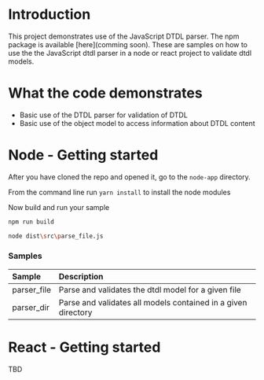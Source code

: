 # Introduction 
This project demonstrates use of the JavaScript DTDL parser. The npm package is available [here](comming soon). These are samples on how to use the the JavaScript dtdl parser in a node or react project to validate dtdl models.

# What the code demonstrates
* Basic use of the DTDL parser for validation of DTDL
* Basic use of the object model to access information about DTDL content

# Node - Getting started

After you have cloned the repo and opened it, go to the `node-app` directory.

From the command line run `yarn install` to install the node modules

Now build and run your sample

```bash
npm run build

node dist\src\parse_file.js
```

### Samples

Sample | Description
:------ | :------
parser_file   | Parse and validates the dtdl model for a given file
parser_dir  | Parse and validates all models contained in a given directory

# React - Getting started

TBD
